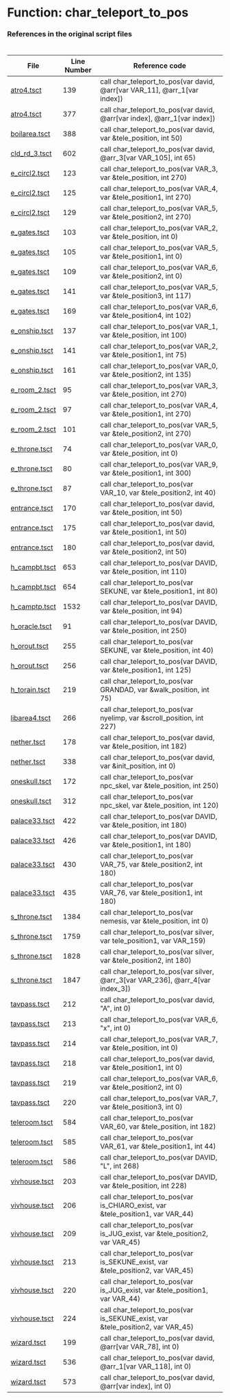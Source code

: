 # Function: char_teleport_to_pos
### References in the original script files

#

| File | Line Number | Reference code |
| --- | --- | --- |
| [atro4.tsct](../../../out/atro4.tsct#L139) | 139 | call char_teleport_to_pos(var david, @arr[var VAR_11], @arr_1[var index]) |
| [atro4.tsct](../../../out/atro4.tsct#L377) | 377 | call char_teleport_to_pos(var david, @arr[var index], @arr_1[var index]) |
| [boilarea.tsct](../../../out/boilarea.tsct#L388) | 388 | call char_teleport_to_pos(var david, var &tele_position, int 50) |
| [cld_rd_3.tsct](../../../out/cld_rd_3.tsct#L602) | 602 | call char_teleport_to_pos(var david, @arr_3[var VAR_105], int 65) |
| [e_circl2.tsct](../../../out/e_circl2.tsct#L123) | 123 | call char_teleport_to_pos(var VAR_3, var &tele_position, int 270) |
| [e_circl2.tsct](../../../out/e_circl2.tsct#L125) | 125 | call char_teleport_to_pos(var VAR_4, var &tele_position1, int 270) |
| [e_circl2.tsct](../../../out/e_circl2.tsct#L129) | 129 | call char_teleport_to_pos(var VAR_5, var &tele_position2, int 270) |
| [e_gates.tsct](../../../out/e_gates.tsct#L103) | 103 | call char_teleport_to_pos(var VAR_2, var &tele_position, int 0) |
| [e_gates.tsct](../../../out/e_gates.tsct#L105) | 105 | call char_teleport_to_pos(var VAR_5, var &tele_position1, int 0) |
| [e_gates.tsct](../../../out/e_gates.tsct#L109) | 109 | call char_teleport_to_pos(var VAR_6, var &tele_position2, int 0) |
| [e_gates.tsct](../../../out/e_gates.tsct#L141) | 141 | call char_teleport_to_pos(var VAR_5, var &tele_position3, int 117) |
| [e_gates.tsct](../../../out/e_gates.tsct#L169) | 169 | call char_teleport_to_pos(var VAR_6, var &tele_position4, int 102) |
| [e_onship.tsct](../../../out/e_onship.tsct#L137) | 137 | call char_teleport_to_pos(var VAR_1, var &tele_position, int 100) |
| [e_onship.tsct](../../../out/e_onship.tsct#L141) | 141 | call char_teleport_to_pos(var VAR_2, var &tele_position1, int 75) |
| [e_onship.tsct](../../../out/e_onship.tsct#L161) | 161 | call char_teleport_to_pos(var VAR_0, var &tele_position2, int 135) |
| [e_room_2.tsct](../../../out/e_room_2.tsct#L95) | 95 | call char_teleport_to_pos(var VAR_3, var &tele_position, int 270) |
| [e_room_2.tsct](../../../out/e_room_2.tsct#L97) | 97 | call char_teleport_to_pos(var VAR_4, var &tele_position1, int 270) |
| [e_room_2.tsct](../../../out/e_room_2.tsct#L101) | 101 | call char_teleport_to_pos(var VAR_5, var &tele_position2, int 270) |
| [e_throne.tsct](../../../out/e_throne.tsct#L74) | 74 | call char_teleport_to_pos(var VAR_0, var &tele_position, int 0) |
| [e_throne.tsct](../../../out/e_throne.tsct#L80) | 80 | call char_teleport_to_pos(var VAR_9, var &tele_position1, int 300) |
| [e_throne.tsct](../../../out/e_throne.tsct#L87) | 87 | call char_teleport_to_pos(var VAR_10, var &tele_position2, int 40) |
| [entrance.tsct](../../../out/entrance.tsct#L170) | 170 | call char_teleport_to_pos(var david, var &tele_position, int 50) |
| [entrance.tsct](../../../out/entrance.tsct#L175) | 175 | call char_teleport_to_pos(var david, var &tele_position1, int 50) |
| [entrance.tsct](../../../out/entrance.tsct#L180) | 180 | call char_teleport_to_pos(var david, var &tele_position2, int 50) |
| [h_campbt.tsct](../../../out/h_campbt.tsct#L653) | 653 | call char_teleport_to_pos(var DAVID, var &tele_position, int 110) |
| [h_campbt.tsct](../../../out/h_campbt.tsct#L654) | 654 | call char_teleport_to_pos(var SEKUNE, var &tele_position1, int 80) |
| [h_camptp.tsct](../../../out/h_camptp.tsct#L1532) | 1532 | call char_teleport_to_pos(var DAVID, var &tele_position, int 94) |
| [h_oracle.tsct](../../../out/h_oracle.tsct#L91) | 91 | call char_teleport_to_pos(var DAVID, var &tele_position, int 250) |
| [h_orout.tsct](../../../out/h_orout.tsct#L255) | 255 | call char_teleport_to_pos(var SEKUNE, var &tele_position, int 40) |
| [h_orout.tsct](../../../out/h_orout.tsct#L256) | 256 | call char_teleport_to_pos(var DAVID, var &tele_position1, int 125) |
| [h_torain.tsct](../../../out/h_torain.tsct#L219) | 219 | call char_teleport_to_pos(var GRANDAD, var &walk_position, int 75) |
| [libarea4.tsct](../../../out/libarea4.tsct#L266) | 266 | call char_teleport_to_pos(var nyelimp, var &scroll_position, int 227) |
| [nether.tsct](../../../out/nether.tsct#L178) | 178 | call char_teleport_to_pos(var david, var &tele_position, int 182) |
| [nether.tsct](../../../out/nether.tsct#L338) | 338 | call char_teleport_to_pos(var david, var &init_position, int 0) |
| [oneskull.tsct](../../../out/oneskull.tsct#L172) | 172 | call char_teleport_to_pos(var npc_skel, var &tele_position, int 250) |
| [oneskull.tsct](../../../out/oneskull.tsct#L312) | 312 | call char_teleport_to_pos(var npc_skel, var &tele_position, int 120) |
| [palace33.tsct](../../../out/palace33.tsct#L422) | 422 | call char_teleport_to_pos(var DAVID, var &tele_position, int 180) |
| [palace33.tsct](../../../out/palace33.tsct#L426) | 426 | call char_teleport_to_pos(var DAVID, var &tele_position1, int 180) |
| [palace33.tsct](../../../out/palace33.tsct#L430) | 430 | call char_teleport_to_pos(var VAR_75, var &tele_position2, int 180) |
| [palace33.tsct](../../../out/palace33.tsct#L435) | 435 | call char_teleport_to_pos(var VAR_76, var &tele_position1, int 180) |
| [s_throne.tsct](../../../out/s_throne.tsct#L1384) | 1384 | call char_teleport_to_pos(var nemesis, var &tele_position, int 0) |
| [s_throne.tsct](../../../out/s_throne.tsct#L1759) | 1759 | call char_teleport_to_pos(var silver, var tele_position1, var VAR_159) |
| [s_throne.tsct](../../../out/s_throne.tsct#L1828) | 1828 | call char_teleport_to_pos(var silver, var &tele_position2, int 180) |
| [s_throne.tsct](../../../out/s_throne.tsct#L1847) | 1847 | call char_teleport_to_pos(var silver, @arr_3[var VAR_236], @arr_4[var index_3]) |
| [tavpass.tsct](../../../out/tavpass.tsct#L212) | 212 | call char_teleport_to_pos(var david, "A", int 0) |
| [tavpass.tsct](../../../out/tavpass.tsct#L213) | 213 | call char_teleport_to_pos(var VAR_6, "x", int 0) |
| [tavpass.tsct](../../../out/tavpass.tsct#L214) | 214 | call char_teleport_to_pos(var VAR_7, var &tele_position, int 0) |
| [tavpass.tsct](../../../out/tavpass.tsct#L218) | 218 | call char_teleport_to_pos(var david, var &tele_position1, int 0) |
| [tavpass.tsct](../../../out/tavpass.tsct#L219) | 219 | call char_teleport_to_pos(var VAR_6, var &tele_position2, int 0) |
| [tavpass.tsct](../../../out/tavpass.tsct#L220) | 220 | call char_teleport_to_pos(var VAR_7, var &tele_position3, int 0) |
| [teleroom.tsct](../../../out/teleroom.tsct#L584) | 584 | call char_teleport_to_pos(var VAR_60, var &tele_position, int 182) |
| [teleroom.tsct](../../../out/teleroom.tsct#L585) | 585 | call char_teleport_to_pos(var VAR_61, var &tele_position1, int 44) |
| [teleroom.tsct](../../../out/teleroom.tsct#L586) | 586 | call char_teleport_to_pos(var DAVID, "L", int 268) |
| [vivhouse.tsct](../../../out/vivhouse.tsct#L203) | 203 | call char_teleport_to_pos(var DAVID, var &tele_position, int 228) |
| [vivhouse.tsct](../../../out/vivhouse.tsct#L206) | 206 | call char_teleport_to_pos(var is_CHIARO_exist, var &tele_position1, var VAR_44) |
| [vivhouse.tsct](../../../out/vivhouse.tsct#L209) | 209 | call char_teleport_to_pos(var is_JUG_exist, var &tele_position2, var VAR_45) |
| [vivhouse.tsct](../../../out/vivhouse.tsct#L213) | 213 | call char_teleport_to_pos(var is_SEKUNE_exist, var &tele_position2, var VAR_45) |
| [vivhouse.tsct](../../../out/vivhouse.tsct#L220) | 220 | call char_teleport_to_pos(var is_JUG_exist, var &tele_position1, var VAR_44) |
| [vivhouse.tsct](../../../out/vivhouse.tsct#L224) | 224 | call char_teleport_to_pos(var is_SEKUNE_exist, var &tele_position2, var VAR_45) |
| [wizard.tsct](../../../out/wizard.tsct#L199) | 199 | call char_teleport_to_pos(var david, @arr[var VAR_78], int 0) |
| [wizard.tsct](../../../out/wizard.tsct#L536) | 536 | call char_teleport_to_pos(var david, @arr_1[var VAR_118], int 0) |
| [wizard.tsct](../../../out/wizard.tsct#L573) | 573 | call char_teleport_to_pos(var david, @arr[var index], int 0) |
